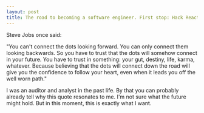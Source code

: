 ```yaml
---
layout: post
title: The road to becoming a software engineer. First stop: Hack Reactor.
---
```


Steve Jobs once said:

"You can't connect the dots looking forward. You can only connect them looking backwards. So you have to trust that the dots will somehow connect in your future. You have to trust in something: your gut, destiny, life, karma, whatever. Because believing that the dots will connect down the road will give you the confidence to follow your heart, even when it leads you off the well worn path."

I was an auditor and analyst in the past life. By that you can probably already tell why this quote resonates to me. I'm not sure what the future might hold. But in this moment, this is exactly what I want.